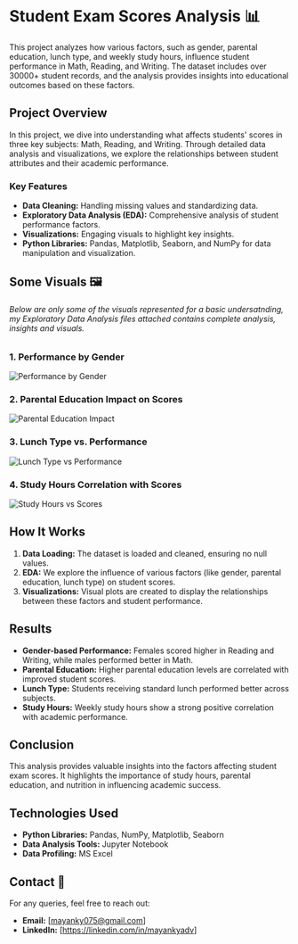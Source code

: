 # Student Exam Scores Analysis 📊

This project analyzes how various factors, such as gender, parental education, lunch type, and weekly study hours, influence student performance in Math, Reading, and Writing. The dataset includes over 30000+ student records, and the analysis provides insights into educational outcomes based on these factors.

## Project Overview
In this project, we dive into understanding what affects students' scores in three key subjects: Math, Reading, and Writing. Through detailed data analysis and visualizations, we explore the relationships between student attributes and their academic performance.

### Key Features
- **Data Cleaning:** Handling missing values and standardizing data.
- **Exploratory Data Analysis (EDA):** Comprehensive analysis of student performance factors.
- **Visualizations:** Engaging visuals to highlight key insights.
- **Python Libraries:** Pandas, Matplotlib, Seaborn, and NumPy for data manipulation and visualization.

## Some Visuals 🖼️
###### Below are only some of the visuals represented for a basic undersatnding, my Exploratory Data Analysis files attached contains complete analysis, insights and visuals.
### 1. Performance by Gender
![Performance by Gender](https://github.com/user-attachments/assets/afa2f228-4f2c-4a98-8a7d-cc48e5cdc46d)

### 2. Parental Education Impact on Scores
![Parental Education Impact](https://github.com/user-attachments/assets/887477e9-cff5-4c5a-8154-37118edde52f)

### 3. Lunch Type vs. Performance
![Lunch Type vs Performance](https://github.com/user-attachments/assets/bccf050b-b118-47db-90f5-fae5bb71776b)

### 4. Study Hours Correlation with Scores
![Study Hours vs Scores](https://github.com/user-attachments/assets/7f8a71c6-1944-484c-9c77-bc408ff9407d)

## How It Works
1. **Data Loading:** The dataset is loaded and cleaned, ensuring no null values.
2. **EDA:** We explore the influence of various factors (like gender, parental education, lunch type) on student scores.
3. **Visualizations:** Visual plots are created to display the relationships between these factors and student performance.

## Results
- **Gender-based Performance:** Females scored higher in Reading and Writing, while males performed better in Math.
- **Parental Education:** Higher parental education levels are correlated with improved student scores.
- **Lunch Type:** Students receiving standard lunch performed better across subjects.
- **Study Hours:** Weekly study hours show a strong positive correlation with academic performance.

## Conclusion
This analysis provides valuable insights into the factors affecting student exam scores. It highlights the importance of study hours, parental education, and nutrition in influencing academic success.

## Technologies Used
- **Python Libraries:** Pandas, NumPy, Matplotlib, Seaborn
- **Data Analysis Tools:** Jupyter Notebook
- **Data Profiling:** MS Excel
## Contact 📧
For any queries, feel free to reach out:
- **Email:** [mayanky075@gmail.com]
- **LinkedIn:** [https://linkedin.com/in/mayankyadv]

